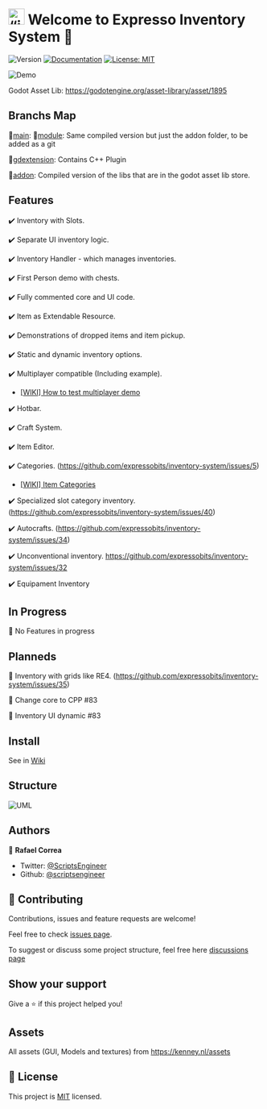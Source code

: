 # <img src="https://raw.githubusercontent.com/expressobits/inventory-system/addon/icon.png" alt= “icon” width="32" height="32"> Welcome to Expresso Inventory System 👋
![Version](https://img.shields.io/badge/version-1.1.0-blue.svg?cacheSeconds=2592000)
[![Documentation](https://img.shields.io/badge/documentation-yes-brightgreen.svg)](todo-doc)
[![License: MIT](https://img.shields.io/badge/License-MIT-yellow.svg)](MIT)

![Demo](https://raw.githubusercontent.com/wiki/ExpressoBits/inventory-system/demo.gif)

Godot Asset Lib: https://godotengine.org/asset-library/asset/1895

## Branchs Map

🪹[main](https://github.com/expressobits/inventory-system/tree/main):
🪹[module](https://github.com/expressobits/inventory-system/tree/module): 
Same compiled version but just the addon folder, to be added as a git 

🪹[gdextension](https://github.com/expressobits/inventory-system/tree/gdextension): Contains C++ Plugin

🪹[addon](https://github.com/expressobits/inventory-system/tree/addon): Compiled version of the libs that are in the godot asset lib store.


## Features

✔️ Inventory with Slots.

✔️ Separate UI inventory logic.

✔️ Inventory Handler - which manages inventories.

✔️ First Person demo with chests.

✔️ Fully commented core and UI code.

✔️ Item as Extendable Resource.

✔️ Demonstrations of dropped items and item pickup.

✔️ Static and dynamic inventory options.

✔️ Multiplayer compatible (Including example).

  - [[WIKI] How to test multiplayer demo](https://github.com/expressobits/inventory-system/wiki/How-to-test-multiplayer-demo)
 
✔️ Hotbar.

✔️ Craft System.

✔️ Item Editor.

✔️ Categories. (https://github.com/expressobits/inventory-system/issues/5)

  - [[WIKI] Item Categories](https://github.com/expressobits/inventory-system/wiki/Item-Categories)

✔️ Specialized slot category inventory. (https://github.com/expressobits/inventory-system/issues/40)

✔️ Autocrafts. (https://github.com/expressobits/inventory-system/issues/34)

✔️ Unconventional inventory. https://github.com/expressobits/inventory-system/issues/32

✔️ Equipament Inventory

## In Progress

🔨 No Features in progress

## Planneds

📅 Inventory with grids like RE4. (https://github.com/expressobits/inventory-system/issues/35)

📅 Change core to CPP #83

📅 Inventory UI dynamic #83

## Install
See in [Wiki](https://github.com/ExpressoBits/inventory-system/wiki)

## Structure
![UML](https://raw.githubusercontent.com/wiki/ExpressoBits/inventory-system/UML.png)

## Authors

👤 **Rafael Correa**
* Twitter: [@ScriptsEngineer](https://twitter.com/ScriptsEngineer)
* Github: [@scriptsengineer](https://github.com/scriptsengineer)

## 🤝 Contributing

Contributions, issues and feature requests are welcome!

Feel free to check [issues page](https://github.com/ExpressoBits/inventory-system/issues).

To suggest or discuss some project structure, feel free here [discussions page](https://github.com/expressobits/inventory-system/discussions)


## Show your support

Give a ⭐️ if this project helped you!

## Assets

All assets (GUI, Models and textures) from https://kenney.nl/assets


## 📝 License

This project is [MIT](MIT) licensed.
